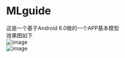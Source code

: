 # MLguide
这是一个基于Android 6.0做的一个APP基本模型<br/>
效果图如下<br/>
![image](https://github.com/quanzhian/MLguide/blob/master/Screenshot_2016-07-11-11-51-01.png)
<br/>
![image](https://github.com/quanzhian/MLguide/blob/master/Screenshot_2016-07-11-11-51-09.png)
